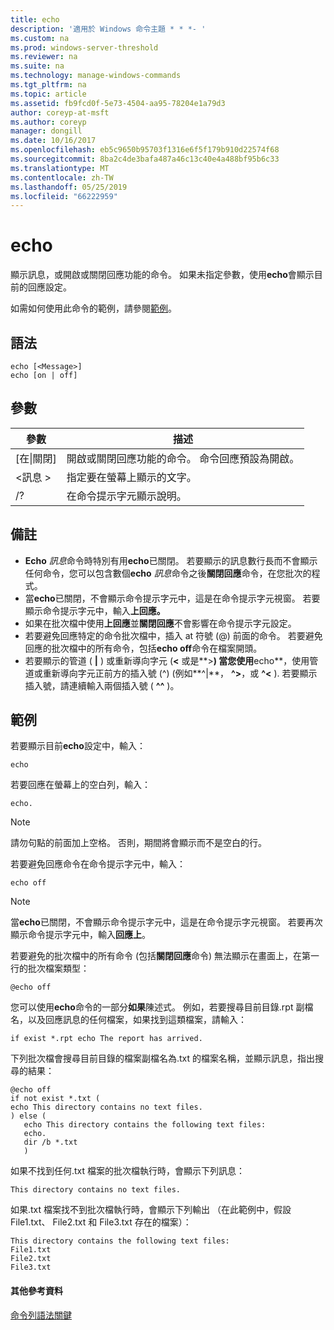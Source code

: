 ```yaml
---
title: echo
description: '適用於 Windows 命令主題 * * *- '
ms.custom: na
ms.prod: windows-server-threshold
ms.reviewer: na
ms.suite: na
ms.technology: manage-windows-commands
ms.tgt_pltfrm: na
ms.topic: article
ms.assetid: fb9fcd0f-5e73-4504-aa95-78204e1a79d3
author: coreyp-at-msft
ms.author: coreyp
manager: dongill
ms.date: 10/16/2017
ms.openlocfilehash: eb5c9650b95703f1316e6f5f179b910d22574f68
ms.sourcegitcommit: 8ba2c4de3bafa487a46c13c40e4a488bf95b6c33
ms.translationtype: MT
ms.contentlocale: zh-TW
ms.lasthandoff: 05/25/2019
ms.locfileid: "66222959"
---
```

# <a name="echo"></a>echo



顯示訊息，或開啟或關閉回應功能的命令。 如果未指定參數，使用**echo**會顯示目前的回應設定。

如需如何使用此命令的範例，請參閱[範例](#examples)。

## <a name="syntax"></a>語法

```
echo [<Message>]
echo [on | off]
```

## <a name="parameters"></a>參數

|參數|描述|
|---------|-----------|
|[在\|關閉]|開啟或關閉回應功能的命令。 命令回應預設為開啟。|
|\<訊息 >|指定要在螢幕上顯示的文字。|
|/?|在命令提示字元顯示說明。|

## <a name="remarks"></a>備註

-   **Echo** *訊息*命令時特別有用**echo**已關閉。 若要顯示的訊息數行長而不會顯示任何命令，您可以包含數個**echo** *訊息*命令之後**關閉回應**命令，在您批次的程式。
-   當**echo**已關閉，不會顯示命令提示字元中，這是在命令提示字元視窗。 若要顯示命令提示字元中，輸入**上回應。**
-   如果在批次檔中使用**上回應**並**關閉回應**不會影響在命令提示字元設定。
-   若要避免回應特定的命令批次檔中，插入 at 符號 (@) 前面的命令。 若要避免回應的批次檔中的所有命令，包括**echo off**命令在檔案開頭。
-   若要顯示的管道 ( **|** ) 或重新導向字元 (**<** 或是**>**) 當您使用**echo**，使用管道或重新導向字元正前方的插入號 (^) (例如**^|**， **^>**，或 **^<** ). 若要顯示插入號，請連續輸入兩個插入號 ( **^^** )。

## <a name="examples"></a>範例

若要顯示目前**echo**設定中，輸入：
```
echo
```
若要回應在螢幕上的空白列，輸入：
```
echo.
```

> [!NOTE]
> 請勿句點的前面加上空格。 否則，期間將會顯示而不是空白的行。

若要避免回應命令在命令提示字元中，輸入：
```
echo off 
```

> [!NOTE]
> 當**echo**已關閉，不會顯示命令提示字元中，這是在命令提示字元視窗。 若要再次顯示命令提示字元中，輸入**回應上**。

若要避免的批次檔中的所有命令 (包括**關閉回應**命令) 無法顯示在畫面上，在第一行的批次檔案類型：
```
@echo off
```
您可以使用**echo**命令的一部分**如果**陳述式。 例如，若要搜尋目前目錄.rpt 副檔名，以及回應訊息的任何檔案，如果找到這類檔案，請輸入：
```
if exist *.rpt echo The report has arrived.
```
下列批次檔會搜尋目前目錄的檔案副檔名為.txt 的檔案名稱，並顯示訊息，指出搜尋的結果：
```
@echo off
if not exist *.txt (
echo This directory contains no text files.
) else (
   echo This directory contains the following text files:
   echo.
   dir /b *.txt
   )
```
如果不找到任何.txt 檔案的批次檔執行時，會顯示下列訊息：
```
This directory contains no text files.
```
如果.txt 檔案找不到批次檔執行時，會顯示下列輸出 （在此範例中，假設 File1.txt、 File2.txt 和 File3.txt 存在的檔案）：
```
This directory contains the following text files:
File1.txt
File2.txt
File3.txt
```

#### <a name="additional-references"></a>其他參考資料

[命令列語法關鍵](command-line-syntax-key.md)
